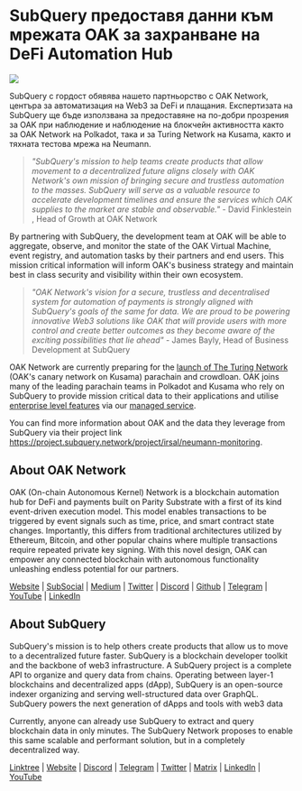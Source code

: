 # SubQuery предоставя данни към мрежата OAK за захранване на DeFi Automation Hub

![](https://miro.medium.com/max/1400/0*R-MluHyL9bHAEboa)

SubQuery с гордост обявява нашето партньорство с OAK Network, центъра за автоматизация на Web3 за DeFi и плащания. Експертизата на SubQuery ще бъде използвана за предоставяне на по-добри прозрения за OAK при наблюдение и наблюдение на блокчейн активността както за OAK Network на Polkadot, така и за Turing Network на Kusama, както и тяхната тестова мрежа на Neumann.

> _"SubQuery's mission to help teams create products that allow movement to a decentralized future aligns closely with OAK Network's own mission of bringing secure and trustless automation to the masses. SubQuery will serve as a valuable resource to accelerate development timelines and ensure the services which OAK supplies to the market are stable and observable."_ - David Finklestein , Head of Growth at OAK Network

By partnering with SubQuery, the development team at OAK will be able to aggregate, observe, and monitor the state of the OAK Virtual Machine, event registry, and automation tasks by their partners and end users. This mission critical information will inform OAK's business strategy and maintain best in class security and visibility within their own ecosystem.

> _"OAK Network's vision for a secure, trustless and decentralised system for automation of payments is strongly aligned with SubQuery's goals of the same for data. We are proud to be powering innovative Web3 solutions like OAK that will provide users with more control and create better outcomes as they become aware of the exciting possibilities that lie ahead"_ - James Bayly, Head of Business Development at SubQuery

OAK Network are currently preparing for the [launch of The Turing Network](https://oak.tech/turing/crowdloan/) (OAK's canary network on Kusama) parachain and crowdloan. OAK joins many of the leading parachain teams in Polkadot and Kusama who rely on SubQuery to provide mission critical data to their applications and utilise [enterprise level features](../blogs/20211228-enterprise-hosted.md) via our [managed service](https://project.subquery.network/).

You can find more information about OAK and the data they leverage from SubQuery via their project link https://project.subquery.network/project/irsal/neumann-monitoring.

## About OAK Network

OAK (On-chain Autonomous Kernel) Network is a blockchain automation hub for DeFi and payments built on Parity Substrate with a first of its kind event-driven execution model. This model enables transactions to be triggered by event signals such as time, price, and smart contract state changes. Importantly, this differs from traditional architectures utilized by Ethereum, Bitcoin, and other popular chains where multiple transactions require repeated private key signing. With this novel design, OAK can empower any connected blockchain with autonomous functionality unleashing endless potential for our partners.

[Website](https://oak.tech/) | [SubSocial](https://app.subsocial.network/6109) | [Medium](https://medium.com/oak-blockchain) | [Twitter](https://twitter.com/oak_network) | [Discord](https://discord.gg/7W9UDvsbwh) | [Github](https://github.com/OAK-Foundation/) | [Telegram](https://t.me/OAK_Announcements) | [YouTube](https://www.youtube.com/channel/UCSEu57BfQQpAfgDixfBnaNg) | [LinkedIn](https://www.linkedin.com/company/oak-blockchain/)

## About SubQuery

SubQuery's mission is to help others create products that allow us to move to a decentralized future faster. SubQuery is a blockchain developer toolkit and the backbone of web3 infrastructure. A SubQuery project is a complete API to organize and query data from chains. Operating between layer-1 blockchains and decentralized apps (dApp), SubQuery is an open-source indexer organizing and serving well-structured data over GraphQL. SubQuery powers the next generation of dApps and tools with web3 data

Currently, anyone can already use SubQuery to extract and query blockchain data in only minutes. The SubQuery Network proposes to enable this same scalable and performant solution, but in a completely decentralized way.

​​[Linktree](https://linktr.ee/subquerynetwork) | [Website](https://subquery.network/) | [Discord](https://discord.com/invite/78zg8aBSMG) | [Telegram](https://t.me/subquerynetwork) | [Twitter](https://twitter.com/subquerynetwork) | [Matrix](https://matrix.to/#/#subquery:matrix.org) | [LinkedIn](https://www.linkedin.com/company/subquery) | [YouTube](https://www.youtube.com/channel/UCi1a6NUUjegcLHDFLr7CqLw)
